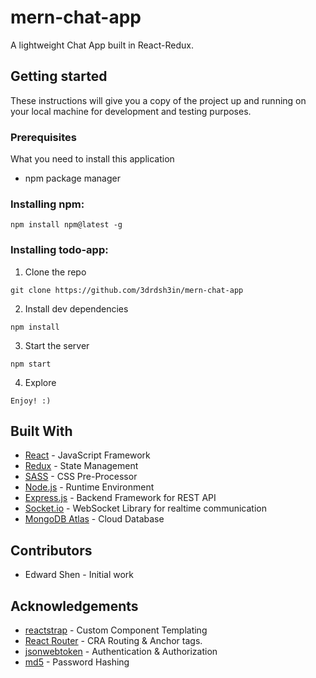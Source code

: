 # mern-chat-app

A lightweight Chat App built in React-Redux.

## Getting started ##
These instructions will give you a copy of the project up and running on your local machine for development and testing purposes.

### Prerequisites ##
What you need to install this application
- npm package manager
### Installing npm:
```
npm install npm@latest -g
```
### Installing todo-app:
1. Clone the repo
```
git clone https://github.com/3drdsh3in/mern-chat-app
```
2. Install dev dependencies
```
npm install
```
3. Start the server
```
npm start
```
4. Explore
```
Enjoy! :)
```
## Built With
- [React](https://reactjs.org/) - JavaScript Framework
- [Redux](https://redux.js.org/) - State Management
- [SASS](https://sass-lang.com/) - CSS Pre-Processor
- [Node.js](https://nodejs.org/) - Runtime Environment
- [Express.js](https://expressjs.com/) - Backend Framework for REST API
- [Socket.io](https://socket.io/) - WebSocket Library for realtime communication
- [MongoDB Atlas](https://www.mongodb.com/cloud/atlas) - Cloud Database

## Contributors
- Edward Shen - Initial work
## Acknowledgements
- [reactstrap](https://reactstrap.github.io/) - Custom Component Templating
- [React Router](https://reactrouter.com/) - CRA Routing & Anchor tags.
- [jsonwebtoken](https://www.npmjs.com/package/jsonwebtoken) - Authentication & Authorization
- [md5](https://www.npmjs.com/package/md5) - Password Hashing